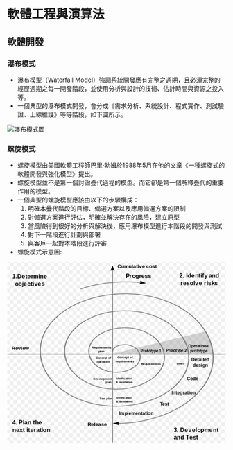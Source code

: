 # 軟體工程與演算法
## 軟體開發
### 瀑布模式
* 瀑布模型（Waterfall Model）強調系統開發應有完整之週期，且必須完整的經歷週期之每一開發階段，並使用分析與設計的技術、估計時間與資源之投入等。
* 一個典型的瀑布模式開發，會分成《需求分析、系統設計、程式實作、測試驗證、上線維護》等等階段，如下圖所示。

![瀑布模式圖]()

### 螺旋模式
* 螺旋模型由美國軟體工程師巴里·勃姆於1988年5月在他的文章《一種螺旋式的軟體開發與強化模型》提出。
* 螺旋模型並不是第一個討論疊代過程的模型。而它卻是第一個解釋疊代的重要作用的模型。
* 一個典型的螺旋模型應該由以下的步驟構成：
    1. 明確本疊代階段的目標、備選方案以及應用備選方案的限制
    2. 對備選方案進行評估，明確並解決存在的風險，建立原型
    3. 當風險得到很好的分析與解決後，應用瀑布模型進行本階段的開發與測試
    4. 對下一階段進行計劃與部署
    5. 與客戶一起對本階段進行評審
* 螺旋模式示意圖:

![螺旋模式圖](https://github.com/victor0520/sa110a/blob/master/note/bitmap/spiral.png)